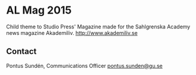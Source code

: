 # AL Mag 2015
Child theme to Studio Press' Magazine made for the Sahlgrenska Academy news magazine Akademiliv.
http://www.akademiliv.se

## Contact
Pontus Sundén, Communications Officer
pontus.sunden@gu.se

